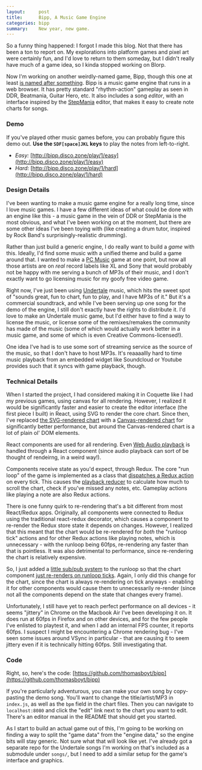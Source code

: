 ```yaml
---
layout:     post
title:      Bipp, A Music Game Engine
categories: bipp
summary:    New year, new game.
---
```


So a funny thing happened: I forgot I made this blog. Not that there has been a ton to report on. My explorations into platform games and pixel art were certainly fun, and I'd love to return to them someday, but I didn't really have much of a game idea, so I kinda stopped working on Blorp.

Now I'm working on another weirdly-named game, Bipp, though this one at least [is named after something](https://www.youtube.com/watch?v=MVc3Z-bG6Eo). Bipp is a music game engine that runs in a web browser. It has pretty standard "rhythm-action" gameplay as seen in DDR, Beatmania, Guitar Hero, etc. It also includes a song *editor*, with an interface inspired by the [StepMania](https://en.wikipedia.org/wiki/StepMania) editor, that makes it easy to create note charts for songs.

### Demo

If you've played other music games before, you can probably figure this demo out. **Use the `SDF[space]JKL` keys** to play the notes from left-to-right.

* *Easy:* [http://bipp.disco.zone/play/1/easy](http://bipp.disco.zone/play/1/easy)
* *Hard:* [http://bipp.disco.zone/play/1/hard](http://bipp.disco.zone/play/1/hard)

### Design Details

I've been wanting to make a music game engine for a really long time, since I love music games. I have a few different ideas of what could be done with an engine like this - a music game in the vein of DDR or StepMania is the most obvious, and what I've been working on at the moment, but there are some other ideas I've been toying with (like creating a drum tutor, inspired by Rock Band's surprisingly-realistic drumming).

Rather than just build a generic engine, I do really want to build a *game* with this. Ideally, I'd find some music with a unified theme and build a game around that. I wanted to make a [PC Music](https://soundcloud.com/pcmus) game at one point, but now all those artists are on *real* record labels like XL and Sony that would probably not be happy with me serving a bunch of MP3s of their music, and I don't exactly want to go licensing music for my goofy free video game.

Right now, I've just been using [Undertale](http://store.steampowered.com/app/391540/) music, which hits the sweet spot of "sounds great, fun to chart, fun to play, and I have MP3s of it." But it's a commercial soundtrack, and while I've been serving up one song for the demo of the engine, I still don't exactly have the rights to distribute it. I'd love to make an Undertale music game, but I'd either have to find a way to license the music, or license some of the remixes/remakes the community has made of the music (some of which would actually work better in a music game, and some of which is even Creative Commons-licensed!).

One idea I've had is to use some sort of streaming service as the source of the music, so that I don't have to host MP3s. It's reaaaallly hard to time music playback from an embedded widget like Soundcloud or Youtube provides such that it syncs with game playback, though.

### Technical Details

When I started the project, I had considered making it in Coquette like I had my previous games, using canvas for all rendering. However, I realized it would be significantly faster and easier to create the editor interface (the first piece I built) in React, using SVG to render the core chart. Since then, I've replaced [the SVG-rendered chart](https://github.com/thomasboyt/bipp/tree/97c028b956ab0a25867e0d20fa50cdf2e1142455/app/views/lib/Charts/SVGChart) with a [Canvas-rendered chart](https://github.com/thomasboyt/bipp/tree/97c028b956ab0a25867e0d20fa50cdf2e1142455/app/views/lib/Charts/CanvasChart) for significantly better performance, but around the Canvas-rendered chart is a lot of plain ol' DOM elements.

React components are used for all rendering. Even [Web Audio playback](https://github.com/thomasboyt/bipp/blob/9a3a09b/app/views/lib/AudioPlayback.js) is handled through a React component (since audio playback can sort of be thought of rendeirng, in a weird way!).

Components receive state as you'd expect, through Redux. The core "run loop" of the game is implemented as a class that [dispatches a Redux action](https://github.com/thomasboyt/bipp/blob/b337c3a/app/runLoop.js) on every tick. This causes the [playback reducer](https://github.com/thomasboyt/bipp/blob/b337c3a5558b6fded250e64472a08ee712f90292/app/reducers/playback.js#L177) to calculate how much to scroll the chart, check if you've missed any notes, etc. Gameplay actions like playing a note are also Redux actions.

There is one funny quirk to re-rendering that's a bit different from most React/Redux apps. Originally, all components were connected to Redux using the traditional react-redux decorator, which causes a component to re-render the Redux store state it depends on changes. However, I realized that this meant that the chart would be re-rendered for *both* the "runloop tick" actions and for other Redux actions like playing notes, which is unnecessary - with the runloop being 60fps, re-rendering any faster than that is pointless. It was also detrimental to performance, since re-rendering the chart is relatively expensive.

So, I just added a [little sub/pub system](https://github.com/thomasboyt/bipp/blob/b337c3a/app/runLoop.js#L34-L46) to the runloop so that the chart component [just re-renders on runloop ticks](https://github.com/thomasboyt/bipp/blob/97c028b956ab0a25867e0d20fa50cdf2e1142455/app/views/lib/Charts/CanvasChart/RenderedCanvas.js#L12-L22). Again, I only did this change for the chart, since the chart is always re-rendering on tick anyways - enabling it for other components would cause them to unnecessarily re-render (since not all the components depend on the state that changes every frame).

Unfortunately, I still have yet to reach perfect performance on all devices - it seems "jittery" in Chrome on the Macbook Air I've been developing it on. It does run at 60fps in Firefox and on other devices, and for the few people I've enlisted to playtest it, and when I add an internal FPS counter, it reports 60fps. I suspect I might be encountering a Chrome rendering bug - I've seen some issues around VSync in particular - that are causing it to seem jittery even if it is technically hitting 60fps. Still investigating that.

### Code

Right, so, here's the code: [https://github.com/thomasboyt/bipp](https://github.com/thomasboyt/bipp)

If you're particularly adventurous, you can make your own song by copy-pasting the demo song. You'll want to change the title/artist/MP3 in `index.js`, as well as the `bpm` field in the chart files. Then you can navigate to `localhost:8080` and click the "edit" link next to the chart you want to edit. There's an editor manual in the README that should get you started.

As I start to build an actual game out of this, I'm going to be working on finding a way to split the "game data" from the "engine data," so the engine bits will stay generic. Not sure what that will look like yet. I've already got a separate repo for the Undertale songs I'm working on that's included as a submodule under `songs/`, but I need to add a similar setup for the game's interface and graphics.
